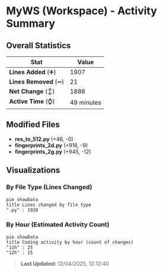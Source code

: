 # MyWS (Workspace) - Activity Summary 

## Overall Statistics

| Stat                   | Value                                                             |
| ---------------------- | ----------------------------------------------------------------- |
| **Lines Added** (➕)   | 1907                                          |
| **Lines Removed** (➖) | 21                                        |
| **Net Change** (↕)    | 1886                |
| **Active Time** (⌚)   | 49 minutes |


## Modified Files
- **res_to_512.py** (+46, -0)
- **fingerprints_2d.py** (+916, -9)
- **fingerprints_2g.py** (+945, -12)

## Visualizations

### By File Type (Lines Changed)

```mermaid
pie showData
title Lines changed by file type
".py" : 1928
```

### By Hour (Estimated Activity Count)

```mermaid
pie showData
title Coding activity by hour (count of changes)
"11h" : 25
"12h" : 15
```


> **Last Updated:** 12/04/2025, 12:12:40